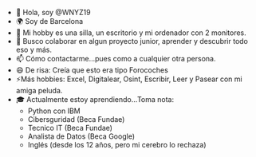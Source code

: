 - 👋 Hola, soy @WNYZ19
- 🌍 Soy de Barcelona 
- 👀 Mi hobby es una silla, un escritorio y mi ordenador con 2 monitores.
- 🌱 Busco colaborar en algun proyecto junior, aprender y descubrir todo eso y más.
- 📫 Cómo contactarme...pues como a cualquier otra persona.
- 😄 De risa: Creía que esto era tipo Forocoches 
- ⚡Más hobbies: Excel, Digitalear, Osint, Escribir, Leer y Pasear con mi amiga peluda.
- 🎓 Actualmente estoy aprendiendo...Toma nota:
   - Python con IBM
   - Cibersguridad (Beca Fundae)
   - Tecnico IT  (Beca Fundae)
   - Analista de Datos  (Beca Google)
   - Inglés (desde los 12 años, pero mi cerebro lo rechaza)
<!---
WNYZ19/WNYZ19 is a ✨ special ✨ repository because its `README.md` (this file) appears on your GitHub profile.
You can click the Preview link to take a look at your changes.
--->

